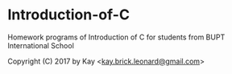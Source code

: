 # Introduction-of-C

Homework programs of Introduction of C for students from BUPT International School

Copyright (C) 2017 by Kay <<kay.brick.leonard@gmail.com>>
